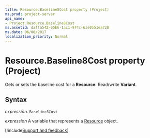 ```yaml
---
title: Resource.Baseline8Cost property (Project)
ms.prod: project-server
api_name:
- Project.Resource.Baseline8Cost
ms.assetid: daffa542-05b6-1ac1-974c-63e0551ea728
ms.date: 06/08/2017
localization_priority: Normal
---
```



# Resource.Baseline8Cost property (Project)

Gets or sets the baseline cost for a  **Resource**. Read/write **Variant**.


## Syntax

_expression_. `Baseline8Cost`

_expression_ A variable that represents a [Resource](./Project.Resource.md) object.

[!include[Support and feedback](~/includes/feedback-boilerplate.md)]